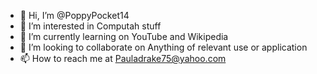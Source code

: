- 👋 Hi, I’m @PoppyPocket14
- 👀 I’m interested in Computah stuff 
- 🌱 I’m currently learning on YouTube and Wikipedia
- 💞️ I’m looking to collaborate on Anything of relevant use or application
- 📫 How to reach me at Pauladrake75@yahoo.com

<!---
PoppyPocket14/PoppyPocket14 is a ✨ special ✨ repository because its `README.md` (this file) appears on your GitHub profile.
You can click the Preview link to take a look at your changes.
--->
